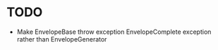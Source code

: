 # TODO

* Make EnvelopeBase throw exception EnvelopeComplete exception rather than EnvelopeGenerator